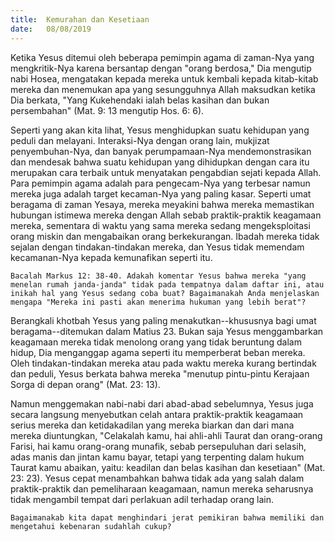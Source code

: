 ```yaml
---
title:  Kemurahan dan Kesetiaan
date:   08/08/2019
---
```


Ketika Yesus ditemui oleh beberapa pemimpin agama di zaman-Nya yang mengkritik-Nya karena bersantap dengan "orang berdosa," Dia mengutip nabi Hosea, mengatakan kepada mereka untuk kembali kepada kitab-kitab mereka dan menemukan apa yang sesungguhnya Allah maksudkan ketika Dia berkata, "Yang Kukehendaki ialah belas kasihan dan bukan persembahan" (Mat. 9: 13 mengutip Hos. 6: 6).

Seperti yang akan kita lihat, Yesus menghidupkan suatu kehidupan yang peduli dan melayani. Interaksi-Nya dengan orang lain, mukjizat penyembuhan-Nya, dan banyak perumpamaan-Nya mendemonstrasikan dan mendesak bahwa suatu kehidupan yang dihidupkan dengan cara itu merupakan cara terbaik untuk menyatakan pengabdian sejati kepada Allah. Para pemimpin agama adalah para pengecam-Nya yang terbesar namun mereka juga adalah target kecaman-Nya yang paling kasar. Seperti umat beragama di zaman Yesaya, mereka meyakini bahwa mereka memastikan hubungan istimewa mereka dengan Allah sebab praktik-praktik keagamaan mereka, sementara di waktu yang sama mereka sedang mengeksploitasi orang miskin dan mengabaikan orang berkekurangan. Ibadah mereka tidak sejalan dengan tindakan-tindakan mereka, dan Yesus tidak memendam kecamanan-Nya kepada kemunafikan seperti itu.

`Bacalah Markus 12: 38-40. Adakah komentar Yesus bahwa mereka "yang menelan rumah janda-janda" tidak pada tempatnya dalam daftar ini, atau inikah hal yang Yesus sedang coba buat? Bagaimanakah Anda menjelaskan mengapa "Mereka ini pasti akan menerima hukuman yang lebih berat"?`

Berangkali khotbah Yesus yang paling menakutkan--khususnya bagi umat beragama--ditemukan dalam Matius 23. Bukan saja Yesus menggambarkan keagamaan mereka tidak menolong orang yang tidak beruntung dalam hidup, Dia menganggap agama seperti itu memperberat beban mereka. Oleh tindakan-tindakan mereka atau pada waktu mereka kurang bertindak dan peduli, Yesus berkata bahwa mereka "menutup pintu-pintu Kerajaan Sorga di depan orang" (Mat. 23: 13). 

Namun menggemakan nabi-nabi dari abad-abad sebelumnya, Yesus juga secara langsung menyebutkan celah antara praktik-praktik keagamaan serius mereka dan ketidakadilan yang mereka biarkan dan dari mana mereka diuntungkan, "Celakalah kamu, hai ahli-ahli Taurat dan orang-orang Farisi, hai kamu orang-orang munafik, sebab persepuluhan dari selasih, adas manis dan jintan kamu bayar, tetapi yang terpenting dalam hukum Taurat kamu abaikan, yaitu: keadilan dan belas kasihan dan kesetiaan" (Mat. 23: 23). Yesus cepat menambahkan bahwa tidak ada yang salah dalam praktik-praktik dan pemeliharaan keagamaan, namun mereka seharusnya tidak mengambil tempat dari perlakuan adil terhadap orang lain.

`Bagaimanakab kita dapat menghindari jerat pemikiran bahwa memiliki dan mengetahui kebenaran sudahlah cukup?`